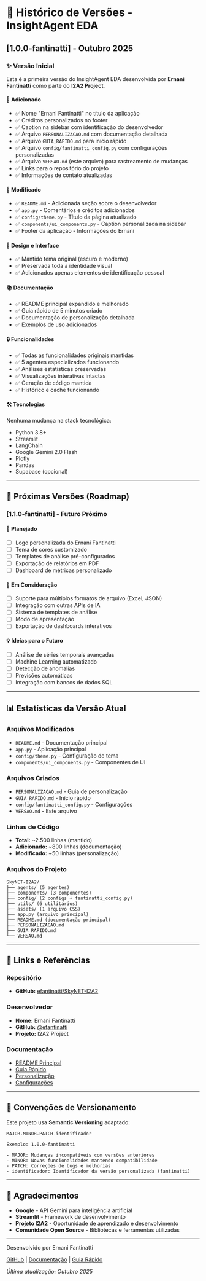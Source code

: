 # 📝 Histórico de Versões - InsightAgent EDA

## [1.0.0-fantinatti] - Outubro 2025

### ✨ Versão Inicial

Esta é a primeira versão do InsightAgent EDA desenvolvida por **Ernani Fantinatti** como parte do **I2A2 Project**.

#### 🎯 Adicionado
- ✅ Nome "Ernani Fantinatti" no título da aplicação
- ✅ Créditos personalizados no footer
- ✅ Caption na sidebar com identificação do desenvolvedor
- ✅ Arquivo `PERSONALIZACAO.md` com documentação detalhada
- ✅ Arquivo `GUIA_RAPIDO.md` para início rápido
- ✅ Arquivo `config/fantinatti_config.py` com configurações personalizadas
- ✅ Arquivo `VERSAO.md` (este arquivo) para rastreamento de mudanças
- ✅ Links para o repositório do projeto
- ✅ Informações de contato atualizadas

#### 🔧 Modificado
- ✅ `README.md` - Adicionada seção sobre o desenvolvedor
- ✅ `app.py` - Comentários e créditos adicionados
- ✅ `config/theme.py` - Título da página atualizado
- ✅ `components/ui_components.py` - Caption personalizada na sidebar
- ✅ Footer da aplicação - Informações do Ernani

#### 🎨 Design e Interface
- ✅ Mantido tema original (escuro e moderno)
- ✅ Preservada toda a identidade visual
- ✅ Adicionados apenas elementos de identificação pessoal

#### 📚 Documentação
- ✅ README principal expandido e melhorado
- ✅ Guia rápido de 5 minutos criado
- ✅ Documentação de personalização detalhada
- ✅ Exemplos de uso adicionados

#### 🔒 Funcionalidades
- ✅ Todas as funcionalidades originais mantidas
- ✅ 5 agentes especializados funcionando
- ✅ Análises estatísticas preservadas
- ✅ Visualizações interativas intactas
- ✅ Geração de código mantida
- ✅ Histórico e cache funcionando

#### 🛠️ Tecnologias
Nenhuma mudança na stack tecnológica:
- Python 3.8+
- Streamlit
- LangChain
- Google Gemini 2.0 Flash
- Plotly
- Pandas
- Supabase (opcional)



---

## 🔮 Próximas Versões (Roadmap)

### [1.1.0-fantinatti] - Futuro Próximo

#### 🎯 Planejado
- [ ] Logo personalizada do Ernani Fantinatti
- [ ] Tema de cores customizado
- [ ] Templates de análise pré-configurados
- [ ] Exportação de relatórios em PDF
- [ ] Dashboard de métricas personalizado

#### 🚀 Em Consideração
- [ ] Suporte para múltiplos formatos de arquivo (Excel, JSON)
- [ ] Integração com outras APIs de IA
- [ ] Sistema de templates de análise
- [ ] Modo de apresentação
- [ ] Exportação de dashboards interativos

#### 💡 Ideias para o Futuro
- [ ] Análise de séries temporais avançadas
- [ ] Machine Learning automatizado
- [ ] Detecção de anomalias
- [ ] Previsões automáticas
- [ ] Integração com bancos de dados SQL

---

## 📊 Estatísticas da Versão Atual

### Arquivos Modificados
- `README.md` - Documentação principal
- `app.py` - Aplicação principal
- `config/theme.py` - Configuração de tema
- `components/ui_components.py` - Componentes de UI

### Arquivos Criados
- `PERSONALIZACAO.md` - Guia de personalização
- `GUIA_RAPIDO.md` - Início rápido
- `config/fantinatti_config.py` - Configurações
- `VERSAO.md` - Este arquivo

### Linhas de Código
- **Total:** ~2.500 linhas (mantido)
- **Adicionado:** ~800 linhas (documentação)
- **Modificado:** ~50 linhas (personalização)

### Arquivos do Projeto
```
SkyNET-I2A2/
├── agents/ (5 agentes)
├── components/ (3 componentes)
├── config/ (2 configs + fantinatti_config.py)
├── utils/ (6 utilitários)
├── assets/ (1 arquivo CSS)
├── app.py (arquivo principal)
├── README.md (documentação principal)
├── PERSONALIZACAO.md
├── GUIA_RAPIDO.md
└── VERSAO.md
```

---

## 🔗 Links e Referências

### Repositório
- **GitHub:** [efantinatti/SkyNET-I2A2](https://github.com/efantinatti/SkyNET-I2A2/tree/main/Delivery/Fantinatti)

### Desenvolvedor
- **Nome:** Ernani Fantinatti
- **GitHub:** [@efantinatti](https://github.com/efantinatti)
- **Projeto:** I2A2 Project

### Documentação
- [README Principal](README.md)
- [Guia Rápido](GUIA_RAPIDO.md)
- [Personalização](PERSONALIZACAO.md)
- [Configurações](config/fantinatti_config.py)

---

## 📄 Convenções de Versionamento

Este projeto usa **Semantic Versioning** adaptado:

```
MAJOR.MINOR.PATCH-identificador

Exemplo: 1.0.0-fantinatti

- MAJOR: Mudanças incompatíveis com versões anteriores
- MINOR: Novas funcionalidades mantendo compatibilidade
- PATCH: Correções de bugs e melhorias
- identificador: Identificador da versão personalizada (fantinatti)
```

---

## 🎉 Agradecimentos

- **Google** - API Gemini para inteligência artificial
- **Streamlit** - Framework de desenvolvimento
- **Projeto I2A2** - Oportunidade de aprendizado e desenvolvimento
- **Comunidade Open Source** - Bibliotecas e ferramentas utilizadas

---

Desenvolvido por Ernani Fantinatti

[GitHub](https://github.com/efantinatti) | [Documentação](README.md) | [Guia Rápido](GUIA_RAPIDO.md)

*Última atualização: Outubro 2025*
